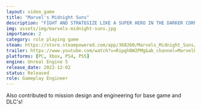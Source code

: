 ```yaml
---
layout: video_game
title: "Marvel's Midnight Suns"
description: "FIGHT AND STRATEGIZE LIKE A SUPER HERO IN THE DARKER CORNERS OF THE MARVEL UNIVERSE. Play as The Hunter, a legendary demon slayer who must lead a team of Super Heroes and supernatural warriors facing apocalyptic threats."
img: assets/img/marvels-midnight-suns.jpg
importance: 2
category: role playing game
steam: https://store.steampowered.com/app/368260/Marvels_Midnight_Suns/
trailer: https://www.youtube.com/watch?v=Ripgh8W2PMg&ab_channel=MarvelEntertainment
platforms: [PC, Xbox, PS4, PS5]
engine: Unreal Engine 5
release_date: 2022-12-02
status: Released
role: Gameplay Engineer
---
```


Also contributed to mission design and engineering for base game and DLC's!
